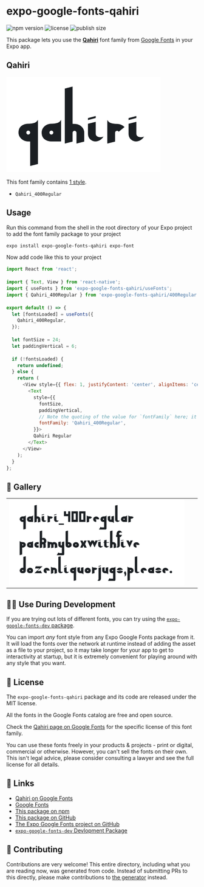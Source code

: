 # expo-google-fonts-qahiri

![npm version](https://flat.badgen.net/npm/v/expo-google-fonts-qahiri)
![license](https://flat.badgen.net/github/license/expo/google-fonts)
![publish size](https://flat.badgen.net/packagephobia/install/expo-google-fonts-qahiri)

This package lets you use the [**Qahiri**](https://fonts.google.com/specimen/Qahiri) font family from [Google Fonts](https://fonts.google.com/) in your Expo app.

## Qahiri

![Qahiri](./font-family.png)

This font family contains [1 style](#-gallery).

- `Qahiri_400Regular`

## Usage

Run this command from the shell in the root directory of your Expo project to add the font family package to your project
```sh
expo install expo-google-fonts-qahiri expo-font
```

Now add code like this to your project
```js
import React from 'react';

import { Text, View } from 'react-native';
import { useFonts } from 'expo-google-fonts-qahiri/useFonts';
import { Qahiri_400Regular } from 'expo-google-fonts-qahiri/400Regular';

export default () => {
  let [fontsLoaded] = useFonts({
    Qahiri_400Regular,
  });

  let fontSize = 24;
  let paddingVertical = 6;

  if (!fontsLoaded) {
    return undefined;
  } else {
    return (
      <View style={{ flex: 1, justifyContent: 'center', alignItems: 'center' }}>
        <Text
          style={{
            fontSize,
            paddingVertical,
            // Note the quoting of the value for `fontFamily` here; it expects a string!
            fontFamily: 'Qahiri_400Regular',
          }}>
          Qahiri Regular
        </Text>
      </View>
    );
  }
};

```

## 🔡 Gallery


||||
|-|-|-|
|![Qahiri_400Regular](.//400Regular/Qahiri_400Regular.ttf.png)||||


## 👩‍💻 Use During Development

If you are trying out lots of different fonts, you can try using the [`expo-google-fonts-dev` package](https://github.com/freeboub/google-fonts/tree/master/font-packages/dev#readme).

You can import *any* font style from any Expo Google Fonts package from it. It will load the fonts
over the network at runtime instead of adding the asset as a file to your project, so it may take longer
for your app to get to interactivity at startup, but it is extremely convenient
for playing around with any style that you want.

## 📖 License

The `expo-google-fonts-qahiri` package and its code are released under the MIT license.

All the fonts in the Google Fonts catalog are free and open source.

Check the [Qahiri page on Google Fonts](https://fonts.google.com/specimen/Qahiri) for the specific license of this font family.

You can use these fonts freely in your products & projects - print or digital, commercial or otherwise. However, you can't sell the fonts on their own. This isn't legal advice, please consider consulting a lawyer and see the full license for all details.

## 🔗 Links

- [Qahiri on Google Fonts](https://fonts.google.com/specimen/Qahiri)
- [Google Fonts](https://fonts.google.com/)
- [This package on npm](https://www.npmjs.com/package/expo-google-fonts-qahiri)
- [This package on GitHub](https://github.com/freeboub/google-fonts/tree/master/font-packages/qahiri)
- [The Expo Google Fonts project on GitHub](https://github.com/freeboub/google-fonts)
- [`expo-google-fonts-dev` Devlopment Package](https://github.com/freeboub/google-fonts/tree/master/font-packages/dev)

## 🤝 Contributing

Contributions are very welcome! This entire directory, including what you are reading now, was generated from code. Instead of submitting PRs to this directly, please make contributions to [the generator](https://github.com/freeboub/google-fonts/tree/master/packages/generator) instead.
